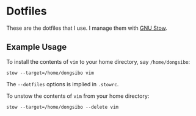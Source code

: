 # Dotfiles

These are the dotfiles that I use.
I manage them with [GNU Stow](https://www.gnu.org/software/stow/ 'Stow - GNU Project - Free Software Foundation').

## Example Usage

To install the contents of `vim` to your home directory, say `/home/dongsibo`:

```
stow --target=/home/dongsibo vim
```

The `--dotfiles` options is implied in `.stowrc`.

To unstow the contents of `vim` from your home directory:

```
stow --target=/home/dongsibo --delete vim
```
